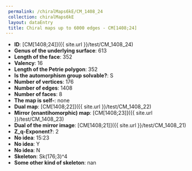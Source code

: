 ```yaml
--- 
 permalink: /chiralMaps6kE/CM_1408_24 
 collection: chiralMaps6kE
 layout: dataEntry
 title: Chiral maps up to 6000 edges - CM[1408;24]
---
```


- **ID**: [CM[1408;24]]({{ site.url }}/test/CM_1408_24)
- **Genus of the underlying surface**: 613
- **Length of the face**: 352
- **Valency**: 16
- **Length of the Petrie polygon**: 352
- **Is the automorphism group solvable?**: S
- **Number of vertices**: 176
- **Number of edges**: 1408
- **Number of faces**: 8
- **The map is self-**: none
- **Dual map**: [CM[1408;22]]({{ site.url }}/test/CM_1408_22)
- **Mirror (enantihomorphic) map**: [CM[1408;23]]({{ site.url }}/test/CM_1408_23)
- **Dual of the mirror image**: [CM[1408;21]]({{ site.url }}/test/CM_1408_21)
- **Z_q-Exponent?**: 2
- **No idea**:  15:23
- **No idea**: Y
- **No idea**: N
- **Skeleton**: Sk(176;3)^4
- **Some other kind of skeleton**: nan
